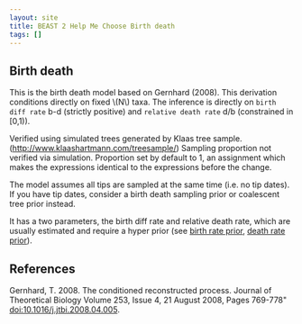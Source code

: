 ```yaml
---
layout: site
title: BEAST 2 Help Me Choose Birth death
tags: []
---
```


## Birth death

This is the birth death model based on Gernhard (2008). 
This derivation conditions directly on fixed \\(N\\) taxa. 
The inference is directly on `birth diff rate` b-d (strictly positive) and `relative death rate` d/b (constrained in [0,1)).

Verified using simulated trees generated by Klaas tree sample. (http://www.klaashartmann.com/treesample/)
Sampling proportion not verified via simulation. 
Proportion set by default to 1, an assignment which makes the expressions identical to the expressions before the change.

The model assumes all tips are sampled at the same time (i.e. no tip dates).
If you have tip dates, consider a birth death sampling prior or coalescent tree prior instead.

It has a two parameters, the birth diff rate and relative death rate, which are usually estimated and require a hyper prior (see [birth rate prior](../../Priors/BirthRatePrior/), [death rate prior](../../Priors/DeathRatePrior/)).




## References

Gernhard, T. 2008. The conditioned reconstructed process. Journal of Theoretical Biology Volume 253, Issue 4, 21 August 2008, Pages 769-778" <a href="http://doi.org/10.1016/j.jtbi.2008.04.005">doi:10.1016/j.jtbi.2008.04.005</a>.